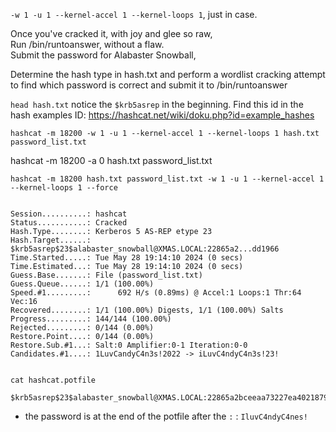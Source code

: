 
`-w 1 -u 1 --kernel-accel 1 --kernel-loops 1`, just in case.

Once you've cracked it, with joy and glee so raw,  
Run /bin/runtoanswer, without a flaw.  
Submit the password for Alabaster Snowball,  

 Determine the hash type in hash.txt and perform a wordlist cracking attempt to find which password is correct and submit it to /bin/runtoanswer 

`head hash.txt`
notice the `$krb5asrep` in the beginning. Find this id in the hash examples ID: https://hashcat.net/wiki/doku.php?id=example_hashes



`hashcat -m 18200 -w 1 -u 1 --kernel-accel 1 --kernel-loops 1 hash.txt password_list.txt` 

hashcat -m 18200 -a 0 hash.txt password_list.txt

```
hashcat -m 18200 hash.txt password_list.txt -w 1 -u 1 --kernel-accel 1 --kernel-loops 1 --force


Session..........: hashcat
Status...........: Cracked
Hash.Type........: Kerberos 5 AS-REP etype 23
Hash.Target......: $krb5asrep$23$alabaster_snowball@XMAS.LOCAL:22865a2...dd1966
Time.Started.....: Tue May 28 19:14:10 2024 (0 secs)
Time.Estimated...: Tue May 28 19:14:10 2024 (0 secs)
Guess.Base.......: File (password_list.txt)
Guess.Queue......: 1/1 (100.00%)
Speed.#1.........:      692 H/s (0.89ms) @ Accel:1 Loops:1 Thr:64 Vec:16
Recovered........: 1/1 (100.00%) Digests, 1/1 (100.00%) Salts
Progress.........: 144/144 (100.00%)
Rejected.........: 0/144 (0.00%)
Restore.Point....: 0/144 (0.00%)
Restore.Sub.#1...: Salt:0 Amplifier:0-1 Iteration:0-0
Candidates.#1....: 1LuvCandyC4n3s!2022 -> iLuvC4ndyC4n3s!23!


cat hashcat.potfile 

$krb5asrep$23$alabaster_snowball@XMAS.LOCAL:22865a2bceeaa73227ea4021879eda02$8f07417379e610e2dcb0621462fec3675bb5a850aba31837d541e50c622dc5faee60e48e019256e466d29b4d8c43cbf5bf7264b12c21737499cfcb73d95a903005a6ab6d9689ddd2772b908fc0d0aef43bb34db66af1dddb55b64937d3c7d7e93a91a7f303fef96e17d7f5479bae25c0183e74822ac652e92a56d0251bb5d975c2f2b63f4458526824f2c3dc1f1fcbacb2f6e52022ba6e6b401660b43b5070409cac0cc6223a2bf1b4b415574d7132f2607e12075f7cd2f8674c33e40d8ed55628f1c3eb08dbb8845b0f3bae708784c805b9a3f4b78ddf6830ad0e9eafb07980d7f2e270d8dd1966:IluvC4ndyC4nes!

``` 

- the password is at the end of the potfile after the `:` : `IluvC4ndyC4nes!` 